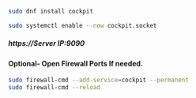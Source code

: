 ```sh
sudo dnf install cockpit
```
```sh
sudo systemctl enable --now cockpit.socket
```
##### https://Server IP:9090



#### Optional- Open Firewall Ports If needed.
```sh
sudo firewall-cmd --add-service=cockpit --permanent
sudo firewall-cmd --reload
```
